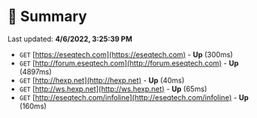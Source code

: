 # 📖 Summary
Last updated: **4/6/2022, 3:25:39 PM**

- `GET` [https://eseqtech.com](https://eseqtech.com) - **Up** (300ms)
- `GET` [http://forum.eseqtech.com](http://forum.eseqtech.com) - **Up** (4897ms)
- `GET` [http://hexp.net](http://hexp.net) - **Up** (40ms)
- `GET` [http://ws.hexp.net](http://ws.hexp.net) - **Up** (65ms)
- `GET` [http://eseqtech.com/infoline](http://eseqtech.com/infoline) - **Up** (160ms)
